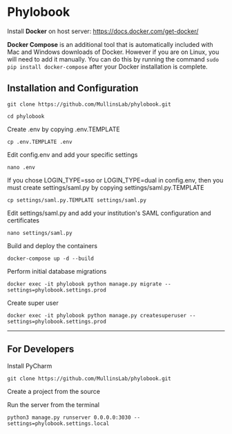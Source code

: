 # Phylobook


Install **Docker** on host server:
https://docs.docker.com/get-docker/

**Docker Compose** is an additional tool that is automatically included with Mac and Windows downloads of Docker. However if you are on Linux, you will need to add it manually. You can do this by running the command `sudo pip install docker-compose` after your Docker installation is complete.

## Installation and Configuration
`git clone https://github.com/MullinsLab/phylobook.git`

`cd phylobook`

Create .env by copying .env.TEMPLATE

`cp .env.TEMPLATE .env`

Edit config.env and add your specific settings

`nano .env`

If you chose LOGIN_TYPE=sso or LOGIN_TYPE=dual in config.env, then you must create settings/saml.py by copying settings/saml.py.TEMPLATE

`cp settings/saml.py.TEMPLATE settings/saml.py`

Edit settings/saml.py and add your institution's SAML configuration and certificates

`nano settings/saml.py`

Build and deploy the containers

`docker-compose up -d --build`

Perform initial database migrations

`docker exec -it phylobook python manage.py migrate --settings=phylobook.settings.prod`

Create super user

`docker exec -it phylobook python manage.py createsuperuser --settings=phylobook.settings.prod`

---------

## For Developers

Install PyCharm


`git clone https://github.com/MullinsLab/phylobook.git`

Create a project from the source

Run the server from the terminal

`python3 manage.py runserver 0.0.0.0:3030 --settings=phylobook.settings.local`


